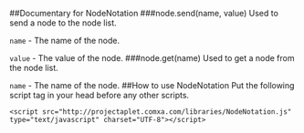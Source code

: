 ##Documentary for NodeNotation
###node.send(name, value)
Used to send a node to the node list.

`name` - The name of the node.

`value` - The value of the node.
###node.get(name)
Used to get a node from the node list.

`name` - The name of the node.
##How to use NodeNotation
Put the following script tag in your head before any other scripts.

```
<script src="http://projectaplet.comxa.com/libraries/NodeNotation.js" type="text/javascript" charset="UTF-8"></script>
```